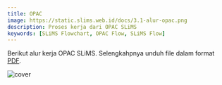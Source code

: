 ```yaml
---
title: OPAC
image: https://static.slims.web.id/docs/3.1-alur-opac.png
description: Proses kerja dari OPAC SLiMS
keywords: [SLiMS Flowchart, OPAC Flow, SLiMS Flow]
---
```

Berikut alur kerja OPAC SLiMS. Selengkahpnya unduh file dalam format [PDF](/file/opac-flow.pdf).

![cover](/img/opac-flow.png)